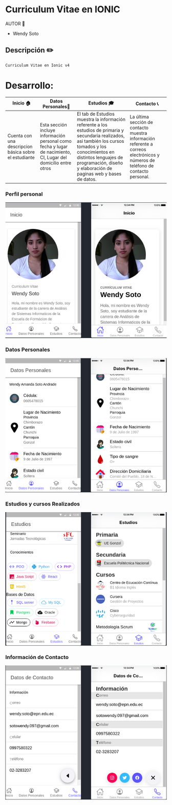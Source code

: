 
# Curriculum Vitae en IONIC


AUTOR  :woman:

- Wendy Soto



## Descripción :pencil2:
```
Curriculum Vitae en Ionic v4
```

# Desarrollo:

| **Inicio :house:** | **Datos Personales:bust_in_silhouette:** | **Estudios :mortar_board:** | **Contacto :telephone_receiver:** |
| ------------- | ------------- | ------------- |------------- |
|Cuenta con una descripcion básica sobre el estudiante |	Esta sección incluye información personal como fecha y lugar de nacimiento, CI, Lugar del domicilio entre otros |El tab de Estudios muestra la información referente a los estudios de primaria y secundaria realizados, asi también los cursos tomados y los conocimientos en distintos lenguajes de programación, diseño y elaboración de paginas web y bases de datos. |La última sección de contacto muestra información referente a correos electrónicos y números de teléfono de contacto personal.|

### Perfil personal
![myimage-alt-tag](https://github.com/wendysoto/CV_Ionic/blob/master/images/perfil.png)

### Datos Personales

![myimage-alt-tag](https://github.com/wendysoto/CV_Ionic/blob/master/images/datosPersonal.png)

### Estudios y cursos Realizados

![myimage-alt-tag](https://github.com/wendysoto/CV_Ionic/blob/master/images/estudios.png)

### Información de Contacto
![myimage-alt-tag](https://github.com/wendysoto/CV_Ionic/blob/master/images/contacto.png)

